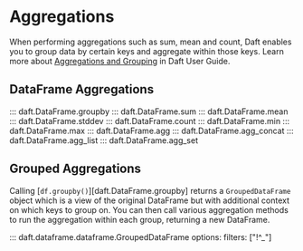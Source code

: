 # Aggregations

When performing aggregations such as sum, mean and count, Daft enables you to group data by certain keys and aggregate within those keys. Learn more about [Aggregations and Grouping](../core_concepts.md#aggregations-and-grouping) in Daft User Guide.

## DataFrame Aggregations

::: daft.DataFrame.groupby
::: daft.DataFrame.sum
::: daft.DataFrame.mean
::: daft.DataFrame.stddev
::: daft.DataFrame.count
::: daft.DataFrame.min
::: daft.DataFrame.max
::: daft.DataFrame.agg
::: daft.DataFrame.agg_concat
::: daft.DataFrame.agg_list
::: daft.DataFrame.agg_set

## Grouped Aggregations

Calling [`df.groupby()`][daft.DataFrame.groupby] returns a `GroupedDataFrame` object which is a view of the original DataFrame but with additional context on which keys to group on. You can then call various aggregation methods to run the aggregation within each group, returning a new DataFrame.

::: daft.dataframe.dataframe.GroupedDataFrame
    options:
        filters: ["!^_"]
